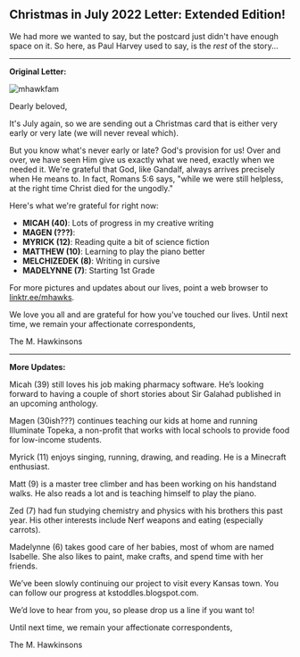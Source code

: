 Christmas in July 2022 Letter: Extended Edition!
---

We had more we wanted to say, but the postcard just didn't have enough space on it. So here, as Paul Harvey used to say, is the *rest* of the story...

---

**Original Letter:**

![mhawkfam](https://user-images.githubusercontent.com/6474798/178114543-24f25d89-a09a-440f-85d1-86b53f5789ce.jpg)

Dearly beloved,

It's July again, so we are sending out a Christmas card that is either very early or very late (we will never reveal which). 

But you know what's never early or late? God's provision for us! Over and over, we have seen Him give us exactly what we need, exactly when we needed it. We're grateful that God, like Gandalf, always arrives precisely when He means to. In fact, Romans 5:6 says, "while we were still helpless, at the right time Christ died for the ungodly."

Here's what we're grateful for right now:
* **MICAH (40)**: Lots of progress in my creative writing
* **MAGEN (???)**: 
* **MYRICK (12)**: Reading quite a bit of science fiction
* **MATTHEW (10)**: Learning to play the piano better
* **MELCHIZEDEK (8)**: Writing in cursive
* **MADELYNNE (7)**: Starting 1st Grade

For more pictures and updates about our lives, point a web browser to [linktr.ee/mhawks](linktr.ee/mhawks).

We love you all and are grateful for how you've touched our lives. Until next time, we remain your affectionate correspondents,

The M. Hawkinsons

---

**More Updates:**

Micah (39) still loves his job making pharmacy software. He’s looking forward to having a couple of short stories about Sir Galahad published in an upcoming anthology.

Magen (30ish???) continues teaching our kids at home and running Illuminate Topeka, a non-profit that works with local schools to provide food for low-income students. 

Myrick (11) enjoys singing, running, drawing, and reading. He is a Minecraft enthusiast.

Matt (9) is a master tree climber and has been working on his handstand walks. He also reads a lot and is teaching himself to play the piano.

Zed (7) had fun studying chemistry and physics with his brothers this past year. His other interests include Nerf weapons and eating (especially carrots).

Madelynne (6) takes good care of her babies, most of whom are named Isabelle. She also likes to paint, make crafts, and spend time with her friends.

We’ve been slowly continuing our project to visit every Kansas town. You can follow our progress at kstoddles.blogspot.com.


We’d love to hear from you, so please drop us a line if you want to!


Until next time, we remain your affectionate correspondents,


The M. Hawkinsons
